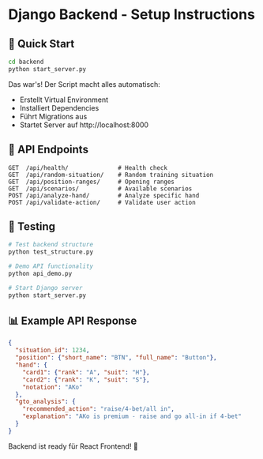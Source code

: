 # Django Backend - Setup Instructions

## 🚀 Quick Start

```bash
cd backend
python start_server.py
```

Das war's! Der Script macht alles automatisch:
- Erstellt Virtual Environment
- Installiert Dependencies  
- Führt Migrations aus
- Startet Server auf http://localhost:8000

## 🔌 API Endpoints

```
GET  /api/health/              # Health check
GET  /api/random-situation/    # Random training situation  
GET  /api/position-ranges/     # Opening ranges
GET  /api/scenarios/           # Available scenarios
POST /api/analyze-hand/        # Analyze specific hand
POST /api/validate-action/     # Validate user action
```

## 🧪 Testing

```bash
# Test backend structure
python test_structure.py

# Demo API functionality  
python api_demo.py

# Start Django server
python start_server.py
```

## 📊 Example API Response

```json
{
  "situation_id": 1234,
  "position": {"short_name": "BTN", "full_name": "Button"},
  "hand": {
    "card1": {"rank": "A", "suit": "H"},
    "card2": {"rank": "K", "suit": "S"}, 
    "notation": "AKo"
  },
  "gto_analysis": {
    "recommended_action": "raise/4-bet/all in",
    "explanation": "AKo is premium - raise and go all-in if 4-bet"
  }
}
```

Backend ist ready für React Frontend! 🎰
